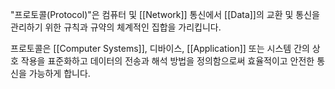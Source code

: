 "프로토콜(Protocol)"은 컴퓨터 및 [[Network]] 통신에서 [[Data]]의 교환 및 통신을 관리하기 위한
규칙과 규약의 체계적인 집합을 가리킵니다.

프로토콜은 [[Computer Systems]], 디바이스, [[Application]] 또는 시스템 간의 상호 작용을 표준화하고
데이터의 전송과 해석 방법을 정의함으로써 효율적이고 안전한 통신을 가능하게 합니다.